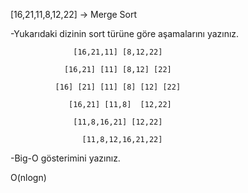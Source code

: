 [16,21,11,8,12,22] -> Merge Sort

-Yukarıdaki dizinin sort türüne göre aşamalarını yazınız.

                  [16,21,11] [8,12,22]

                [16,21] [11] [8,12] [22]

              [16] [21] [11] [8] [12] [22]
              
                 [16,21] [11,8]  [12,22]
                 
                  [11,8,16,21] [12,22]
                  
                    [11,8,12,16,21,22]

-Big-O gösterimini yazınız.

O(nlogn)
